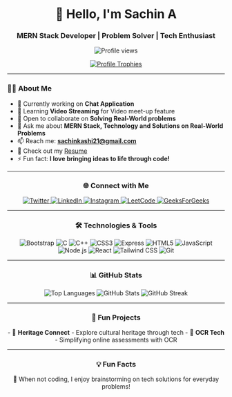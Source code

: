 <h1 align="center">👋 Hello, I'm Sachin A</h1>
<h3 align="center">MERN Stack Developer | Problem Solver | Tech Enthusiast</h3>

<p align="center">
  <img src="https://komarev.com/ghpvc/?username=sachinkashi21&label=Profile%20views&color=0e75b6&style=for-the-badge" alt="Profile views" />
</p>

<div align="center">
  <a href="https://github.com/ryo-ma/github-profile-trophy">
    <img src="https://github-profile-trophy.vercel.app/?username=sachinkashi21&theme=onedark&column=4&margin-w=15&margin-h=15" alt="Profile Trophies" />
  </a>
</div>

---

### 👨‍💻 About Me
- 🔭 Currently working on **Chat Application**
- 🌱 Learning **Video Streaming** for Video meet-up feature
- 👯 Open to collaborate on **Solving Real-World problems**
- 💬 Ask me about **MERN Stack, Technology and Solutions on Real-World Problems**
- 📫 Reach me: **sachinkashi21@gmail.com**
- 📄 Check out my [Resume](https://drive.google.com/file/d/1EAwsnczN2XmreRUG_lD53ZvDkyyfzPkJ/view?usp=sharing)
- ⚡ Fun fact: **I love bringing ideas to life through code!**

---

<h3 align="center">🌐 Connect with Me</h3>
<p align="center">
  <a href="https://twitter.com/sachin_kashi_21" target="blank">
    <img src="https://img.shields.io/badge/Twitter-%231DA1F2.svg?logo=twitter&logoColor=white&style=for-the-badge" alt="Twitter"/>
  </a>
  <a href="https://linkedin.com/in/sachinkashi21" target="blank">
    <img src="https://img.shields.io/badge/LinkedIn-%230077B5.svg?logo=linkedin&logoColor=white&style=for-the-badge" alt="LinkedIn"/>
  </a>
  <a href="https://instagram.com/kashi_sachin_a" target="blank">
    <img src="https://img.shields.io/badge/Instagram-%23E4405F.svg?logo=instagram&logoColor=white&style=for-the-badge" alt="Instagram"/>
  </a>
  <a href="https://www.leetcode.com/sachin_kashi" target="blank">
    <img src="https://img.shields.io/badge/LeetCode-%23FFA116.svg?logo=leetcode&logoColor=black&style=for-the-badge" alt="LeetCode"/>
  </a>
  <a href="https://auth.geeksforgeeks.org/user/sachinkashi21" target="blank">
    <img src="https://img.shields.io/badge/GeeksforGeeks-%2300C853.svg?logo=geeksforgeeks&logoColor=white&style=for-the-badge" alt="GeeksForGeeks"/>
  </a>
</p>

---

<h3 align="center">🛠️ Technologies & Tools</h3>
<p align="center">
  <img src="https://img.shields.io/badge/Bootstrap-%23563D7C.svg?logo=bootstrap&logoColor=white&style=for-the-badge" alt="Bootstrap" />
  <img src="https://img.shields.io/badge/C-%2300599C.svg?logo=c&logoColor=white&style=for-the-badge" alt="C" />
  <img src="https://img.shields.io/badge/C++-%2300599C.svg?logo=cplusplus&logoColor=white&style=for-the-badge" alt="C++" />
  <img src="https://img.shields.io/badge/CSS3-%231572B6.svg?logo=css3&logoColor=white&style=for-the-badge" alt="CSS3" />
  <img src="https://img.shields.io/badge/Express.js-%23404d59.svg?logo=express&logoColor=%2361DAFB&style=for-the-badge" alt="Express" />
  <img src="https://img.shields.io/badge/HTML5-%23E34F26.svg?logo=html5&logoColor=white&style=for-the-badge" alt="HTML5" />
  <img src="https://img.shields.io/badge/JavaScript-%23F7DF1E.svg?logo=javascript&logoColor=black&style=for-the-badge" alt="JavaScript" />
  <img src="https://img.shields.io/badge/Node.js-%2343853D.svg?logo=node.js&logoColor=white&style=for-the-badge" alt="Node.js" />
  <img src="https://img.shields.io/badge/React-%2320232a.svg?logo=react&logoColor=%2361DAFB&style=for-the-badge" alt="React" />
  <img src="https://img.shields.io/badge/TailwindCSS-%2338B2AC.svg?logo=tailwind-css&logoColor=white&style=for-the-badge" alt="Tailwind CSS" />
  <img src="https://img.shields.io/badge/Git-%23F05032.svg?logo=git&logoColor=white&style=for-the-badge" alt="Git" />
</p>

---

<h3 align="center">📊 GitHub Stats</h3>
<p align="center">
  <img src="https://github-readme-stats.vercel.app/api/top-langs?username=sachinkashi21&show_icons=true&locale=en&layout=compact&theme=radical" alt="Top Languages" />
  <img src="https://github-readme-stats.vercel.app/api?username=sachinkashi21&show_icons=true&locale=en&theme=radical" alt="GitHub Stats" />
  <img src="https://github-readme-streak-stats.herokuapp.com/?user=sachinkashi21&theme=radical" alt="GitHub Streak" />
</p>

---

<h3 align="center">🚀 Fun Projects</h3>
<div align="center">
  - 📌 <b>Heritage Connect</b> - Explore cultural heritage through tech</li>
  - 📌 <b>OCR Tech</b> - Simplifying online assessments with OCR</li>
</div>

---

<h3 align="center">💡 Fun Facts</h3>
<p align="center">🎯 When not coding, I enjoy brainstorming on tech solutions for everyday problems!</p>
